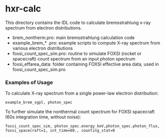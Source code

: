 # hxr-calc

This directory contains the IDL code to calculate bremsstrahlung x-ray spectrum from electron distributions.

* brem_nontherm.pro: main bremsstrahlung calculation code
* example_brem_* .pro: example scripts to compute X-ray spectrum from various electron distributions
* foxsi_count_spec_sim.pro: routine to simulate FOXSI (rocket or spacecraft) count spectrum from an input photon spectrum
* foxsi_effarea_data: folder containing FOXSI effective area data, used in foxsi_count_spec_sim.pro

### Examples of Usage
To calculate X-ray spectrum from a single power-law electron distribution:
```
example_brem_sgpl, photon_spec
```
To further simulate the nonthermal count spectrum for FOXSI spacecraft (60s integration time, without noise):
```
foxsi_count_spec_sim, photon_spec.energy_keV,photon_spec.photon_flux, foxsi_spacecraft=1, int_time=60., counting_stat=0
```

